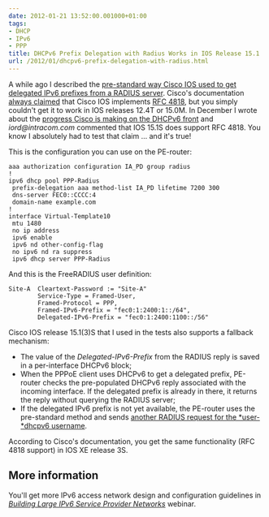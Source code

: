 ```yaml
---
date: 2012-01-21 13:52:00.001000+01:00
tags:
- DHCP
- IPv6
- PPP
title: DHCPv6 Prefix Delegation with Radius Works in IOS Release 15.1
url: /2012/01/dhcpv6-prefix-delegation-with-radius.html
---
```

A while ago I described the [pre-standard way Cisco IOS used to get delegated IPv6 prefixes from a RADIUS server](https://blog.ipspace.net/2011/03/dhcpv6-radius-integration-cisco-way.html). Cisco's documentation [always claimed](http://www.cisco.com/en/US/prod/collateral/iosswrel/ps8802/ps6968/ps6350/prod_bulletin0900aecd802eaa4f.html) that Cisco IOS implements [RFC 4818](http://tools.ietf.org/html/rfc4818), but you simply couldn't get it to work in IOS releases 12.4T or 15.0M. In December I wrote about the [progress Cisco is making on the DHCPv6 front](https://blog.ipspace.net/2011/12/dhcpv6-server-on-cisco-ios-making.html) and *iord\@intracom.com* commented that IOS 15.1S does support RFC 4818. You know I absolutely had to test that claim \... and it's true!
<!--more-->
This is the configuration you can use on the PE-router:

``` {.code}
aaa authorization configuration IA_PD group radius
!
ipv6 dhcp pool PPP-Radius
 prefix-delegation aaa method-list IA_PD lifetime 7200 300
 dns-server FEC0::CCCC:4
 domain-name example.com
!
interface Virtual-Template10
 mtu 1480
 no ip address
 ipv6 enable
 ipv6 nd other-config-flag
 no ipv6 nd ra suppress
 ipv6 dhcp server PPP-Radius
```

And this is the FreeRADIUS user definition:

``` {.code}
Site-A  Cleartext-Password := "Site-A"
        Service-Type = Framed-User,
        Framed-Protocol = PPP,
        Framed-IPv6-Prefix = "fec0:1:2400:1::/64",
        Delegated-IPv6-Prefix = "fec0:1:2400:1100::/56"
```

Cisco IOS release 15.1(3)S that I used in the tests also supports a fallback mechanism:

-   The value of the *Delegated-IPv6-Prefix* from the RADIUS reply is saved in a per-interface DHCPv6 block;
-   When the PPPoE client uses DHCPv6 to get a delegated prefix, PE-router checks the pre-populated DHCPv6 reply associated with the incoming interface. If the delegated prefix is already in there, it returns the reply without querying the RADIUS server;
-   If the delegated IPv6 prefix is not yet available, the PE-router uses the pre-standard method and sends [another RADIUS request for the *user-*dhcpv6 username](https://blog.ipspace.net/2011/03/dhcpv6-radius-integration-cisco-way.html).

According to Cisco's documentation, you get the same functionality (RFC 4818 support) in IOS XE release 3S.

## More information

You'll get more IPv6 access network design and configuration guidelines in [*Building Large IPv6 Service Provider Networks*](http://www.ipspace.net/IPv6SPCore) webinar.
